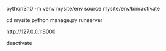 python3.10 -m venv mysite/env
source mysite/env/bin/activate

cd mysite
python manage.py runserver

http://127.0.0.1:8000 

deactivate